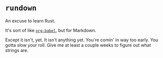 # `rundown`

An excuse to learn Rust.

It's sort of like [`org-babel`](https://orgmode.org/worg/org-contrib/babel/intro.html), but for Markdown.

Except it isn't, yet. It isn't anything yet. You're comin' in way too early. You gotta slow your roll. Give me at least a couple weeks to figure out what strings are.
